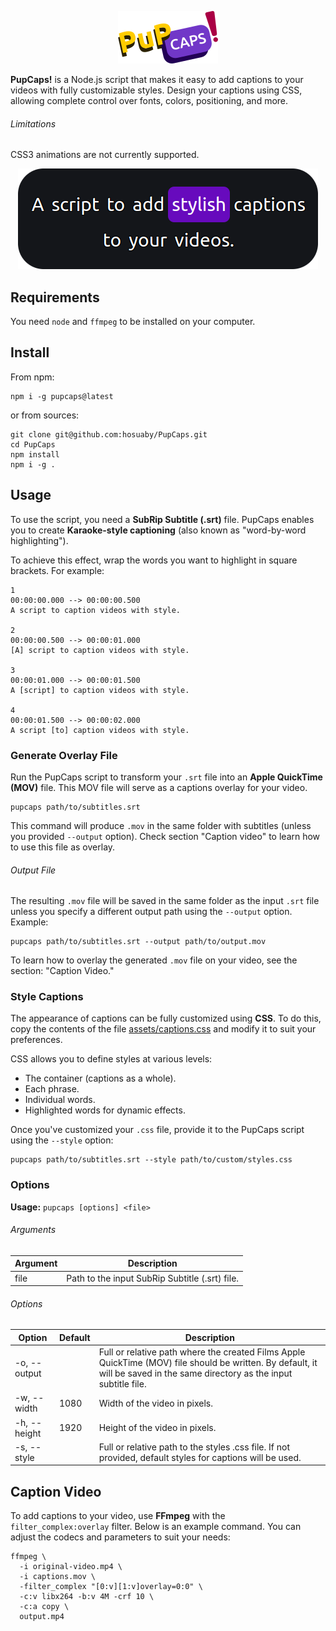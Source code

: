 <p align="center">
    <img src="./docs/logo.png"/>
</p>

**PupCaps!** is a Node.js script that makes it easy to add captions to your videos with fully customizable styles. 
Design your captions using CSS, allowing complete control over fonts, colors, positioning, and more.

###### Limitations
CSS3 animations are not currently supported.

<p align="center">
    <img src="./docs/caption.png"/>
</p>

## Requirements

You need `node` and `ffmpeg` to be installed on your computer.

## Install

From npm:

```shell
npm i -g pupcaps@latest
```

or from sources:

```shell
git clone git@github.com:hosuaby/PupCaps.git
cd PupCaps
npm install
npm i -g .
```

## Usage

To use the script, you need a **SubRip Subtitle (.srt)** file. PupCaps enables you to create **Karaoke-style captioning** 
(also known as "word-by-word highlighting").

To achieve this effect, wrap the words you want to highlight in square brackets. For example:

```text
1
00:00:00.000 --> 00:00:00.500
A script to caption videos with style.

2
00:00:00.500 --> 00:00:01.000
[A] script to caption videos with style.

3
00:00:01.000 --> 00:00:01.500
A [script] to caption videos with style.

4
00:00:01.500 --> 00:00:02.000
A script [to] caption videos with style.
```

### Generate Overlay File

Run the PupCaps script to transform your `.srt` file into an **Apple QuickTime (MOV)** file. 
This MOV file will serve as a captions overlay for your video.

```shell
pupcaps path/to/subtitles.srt
```

This command will produce `.mov` in the same folder with subtitles (unless you provided `--output` option). 
Check section "Caption video" to learn how to use this file as overlay.

###### Output File

The resulting `.mov` file will be saved in the same folder as the input `.srt` file unless you specify a different 
output path using the `--output` option. Example:

```shell
pupcaps path/to/subtitles.srt --output path/to/output.mov
```

To learn how to overlay the generated `.mov` file on your video, see the section: "Caption Video."

### Style Captions

The appearance of captions can be fully customized using **CSS**. To do this, copy the contents of the file
[assets/captions.css](./assets/captions.css) and modify it to suit your preferences.

CSS allows you to define styles at various levels:

- The container (captions as a whole).
- Each phrase.
- Individual words.
- Highlighted words for dynamic effects.

Once you've customized your `.css` file, provide it to the PupCaps script using the `--style` option:

```shell
pupcaps path/to/subtitles.srt --style path/to/custom/styles.css
```

### Options

**Usage:** `pupcaps [options] <file>`

###### Arguments

| Argument | Description                                    |
|----------|------------------------------------------------|
| file     | Path to the input SubRip Subtitle (.srt) file. |

###### Options

| Option       | Default | Description                                                                                                                                                                |
|--------------|---------|----------------------------------------------------------------------------------------------------------------------------------------------------------------------------|
| -o, --output |         | Full or relative path where the created Films Apple QuickTime (MOV) file should be written. By default, it will be saved in the same directory as the input subtitle file. |
| -w, --width  | 1080    | Width of the video in pixels.                                                                                                                                              |
| -h, --height | 1920    | Height of the video in pixels.                                                                                                                                             |
| -s, --style  |         | Full or relative path to the styles .css file. If not provided, default styles for captions will be used.                                                                  |

## Caption Video

To add captions to your video, use **FFmpeg** with the `filter_complex:overlay` filter. 
Below is an example command. You can adjust the codecs and parameters to suit your needs:

```shell
ffmpeg \
  -i original-video.mp4 \
  -i captions.mov \
  -filter_complex "[0:v][1:v]overlay=0:0" \
  -c:v libx264 -b:v 4M -crf 10 \
  -c:a copy \
  output.mp4
```
